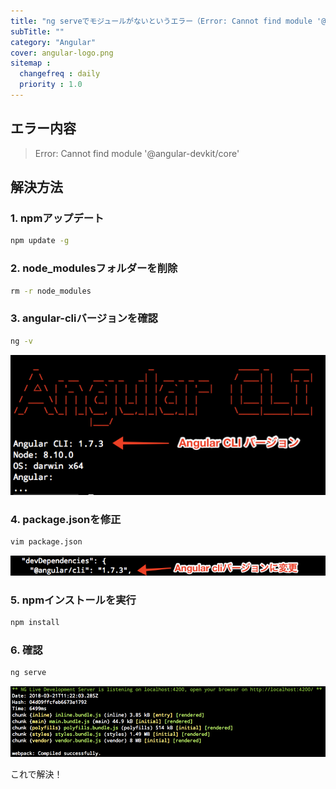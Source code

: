 ```yaml
---
title: "ng serveでモジュールがないというエラー（Error: Cannot find module '@angular-devkit/core'）"
subTitle: ""
category: "Angular"
cover: angular-logo.png
sitemap :
  changefreq : daily
  priority : 1.0
---
```


## エラー内容

> Error: Cannot find module '@angular-devkit/core'

## 解決方法

### 1. npmアップデート

```cmd
npm update -g
```

### 2. node_modulesフォルダーを削除

```cmd
rm -r node_modules
```

### 3. angular-cliバージョンを確認

```cmd
ng -v
```

![](./img-1.png)

### 4. package.jsonを修正

```cmd
vim package.json
```

![](./img-2.png)

### 5. npmインストールを実行

```cmd
npm install
```

### 6. 確認

```cmd
ng serve
```

![](./img-3.png)

これで解決！
